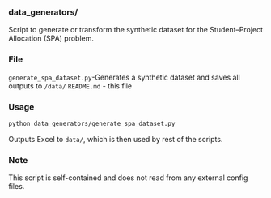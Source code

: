 ### data_generators/

Script to generate or transform the synthetic dataset for the Student–Project Allocation (SPA) problem.

### File
`generate_spa_dataset.py`-Generates a synthetic dataset and saves all outputs to `/data/`
`README.md` - this file

### Usage
```bash
python data_generators/generate_spa_dataset.py
```
Outputs Excel to `data/`, which is then used by rest of the scripts.

### Note
This script is self-contained and does not read from any external config files.




